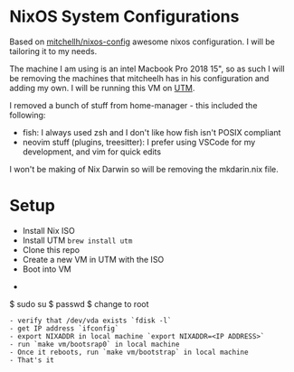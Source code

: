 # NixOS System Configurations

Based on [mitchellh/nixos-config](https://github.com/mitchellh/nixos-config) awesome nixos configuration. I will be tailoring it to my needs.

The machine I am using is an intel Macbook Pro 2018 15", so as such I will be removing the machines that mitcheelh has in his configuration and adding my own.
I will be running this VM on [UTM](https://github.com/utmapp/UTM/).

I removed a bunch of stuff from home-manager - this included the following:
- fish: I always used zsh and I don't like how fish isn't POSIX compliant
- neovim stuff (plugins, treesitter): I prefer using VSCode for my development, and vim for quick edits


I won't be making of Nix Darwin so will be removing the mkdarin.nix file.

# Setup
- Install Nix ISO
- Install UTM `brew install utm`
- Clone this repo
- Create a new VM in UTM with the ISO
- Boot into VM
- ```
$ sudo su
$ passwd
$ change to root
```
- verify that /dev/vda exists `fdisk -l`
- get IP address `ifconfig`
- export NIXADDR in local machine `export NIXADDR=<IP ADDRESS>`
- run `make vm/bootsrap0` in local machine
- Once it reboots, run `make vm/bootstrap` in local machine
- That's it